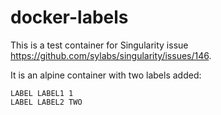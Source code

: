# docker-labels

This is a test container for Singularity issue https://github.com/sylabs/singularity/issues/146.

It is an alpine container with two labels added:

```
LABEL LABEL1 1
LABEL LABEL2 TWO
```
